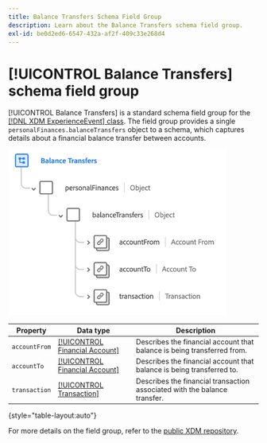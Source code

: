 ```yaml
---
title: Balance Transfers Schema Field Group
description: Learn about the Balance Transfers schema field group.
exl-id: be0d2ed6-6547-432a-af2f-409c33e268d4
---
```

# [!UICONTROL Balance Transfers] schema field group

[!UICONTROL Balance Transfers] is a standard schema field group for the [[!DNL XDM ExperienceEvent] class](../../classes/experienceevent.md). The field group provides a single `personalFinances.balanceTransfers` object to a schema, which captures details about a financial balance transfer between accounts.

![](../../images/field-groups/balance-transfers.png)

| Property | Data type | Description |
| --- | --- | --- |
| `accountFrom` | [[!UICONTROL Financial Account]](../../data-types/financial-account.md) | Describes the financial account that balance is being transferred from. |
| `accountTo` | [[!UICONTROL Financial Account]](../../data-types/financial-account.md) | Describes the financial account that balance is being transferred to. |
| `transaction` | [[!UICONTROL Transaction]](../../data-types/transaction.md) | Describes the financial transaction associated with the balance transfer. |

{style="table-layout:auto"}

For more details on the field group, refer to the [public XDM repository](https://github.com/adobe/xdm/blob/master/docs/reference/fieldgroups/experience-event/industry-verticals/experienceevent-balance-transfers.schema.json).
